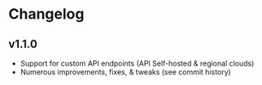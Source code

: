 Changelog
=========

v1.1.0
------

- Support for custom API endpoints (API Self-hosted & regional clouds)
- Numerous improvements, fixes, & tweaks (see commit history)
